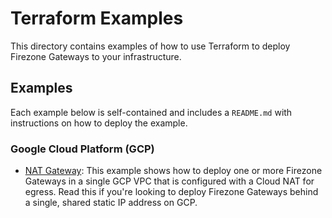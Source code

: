 # Terraform Examples

This directory contains examples of how to use Terraform to deploy Firezone
Gateways to your infrastructure.

## Examples

Each example below is self-contained and includes a `README.md` with
instructions on how to deploy the example.

### Google Cloud Platform (GCP)

- [NAT Gateway](./gcp/nat_gateway): This example shows how to deploy one or more
  Firezone Gateways in a single GCP VPC that is configured with a Cloud NAT for
  egress. Read this if you're looking to deploy Firezone Gateways behind a
  single, shared static IP address on GCP.
